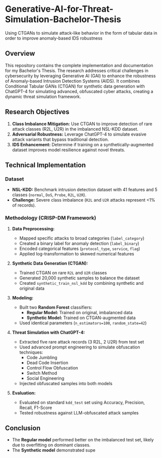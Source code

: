# Generative-AI-for-Threat-Simulation-Bachelor-Thesis
Using CTGANs to simulate attack-like behavior in the form of tabular data in order to improve anomaly-based IDS robustness

## Overview

This repository contains the complete implementation and documentation for my Bachelor's Thesis.
The research addresses critical challenges in cybersecurity by leveraging Generative AI (GAI) to enhance the robustness of Anomaly-based Intrusion Detection Systems (AIDS). It combines Conditional Tabular GANs (CTGAN) for synthetic data generation with ChatGPT-4 for simulating advanced, obfuscated cyber attacks, creating a dynamic threat simulation framework.

## Research Objectives

1.  **Class Imbalance Mitigation:** Use CTGAN to improve detection of rare attack classes (R2L, U2R) in the imbalanced NSL-KDD dataset.
2.  **Adversarial Robustness:** Leverage ChatGPT-4 to simulate evasive attack variants that bypass traditional detection.
3.  **IDS Enhancement:** Determine if training on a synthetically-augmented dataset improves model resilience against novel threats.

## Technical Implementation

### Dataset
- **NSL-KDD:** Benchmark intrusion detection dataset with 41 features and 5 classes (`normal`, `DoS`, `Probe`, `R2L`, `U2R`).
- **Challenge:** Severe class imbalance (`R2L` and `U2R` attacks represent <1% of records).

### Methodology (CRISP-DM Framework)
1.  **Data Preprocessing:**
    - Mapped specific attacks to broad categories (`label_category`)
    - Created a binary label for anomaly detection (`label_binary`)
    - Encoded categorical features (`protocol_type`, `service`, `flag`)
    - Applied log-transformation to skewed numerical features

2.  **Synthetic Data Generation (CTGAN):**
    - Trained CTGAN on rare `R2L` and `U2R` classes
    - Generated 20,000 synthetic samples to balance the dataset
    - Created `synthetic_train_nsl_kdd` by combining synthetic and original data

3.  **Modeling:**
    - Built two **Random Forest** classifiers:
        - **Regular Model:** Trained on original, imbalanced data
        - **Synthetic Model:** Trained on CTGAN-augmented data
    - Used identical parameters (`n_estimators=100`, `random_state=42`)

4.  **Threat Simulation with ChatGPT-4:**
    - Extracted five rare attack records (3 R2L, 2 U2R) from test set
    - Used advanced prompt engineering to simulate obfuscation techniques:
        - Code Jumbling
        - Dead Code Insertion
        - Control Flow Obfuscation
        - Switch Method
        - Social Engineering
    - Injected obfuscated samples into both models

5.  **Evaluation:**
    - Evaluated on standard `kdd_test` set using Accuracy, Precision, Recall, F1-Score
    - Tested robustness against LLM-obfuscated attack samples


## Conclusion

- The **Regular model** performed better on the imbalanced test set, likely due to overfitting on dominant classes.
- The **Synthetic model** demonstrated supe
